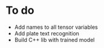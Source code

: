 # To do

  * Add names to all tensor variables
  * Add plate text recognition
  * Build C++ lib with trained model
